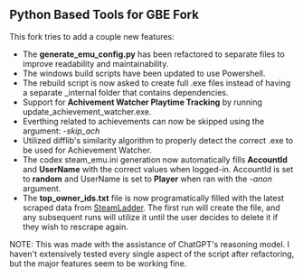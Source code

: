 ## Python Based Tools for GBE Fork
This fork tries to add a couple new features:
- The **generate_emu_config.py** has been refactored to separate files to improve readability and maintainability.
- The windows build scripts have been updated to use Powershell.
- The rebuild script is now asked to create full .exe files instead of having a separate _internal folder that contains dependencies.
- Support for **Achivement Watcher Playtime Tracking** by running update_achievement_watcher.exe.
- Everthing related to achievements can now be skipped using the argument: _-skip_ach_
- Utilized difflib's similarity algorithm to properly detect the correct .exe to be used for Achievement Watcher.
- The codex steam_emu.ini generation now automatically fills **AccountId** and **UserName** with the correct values when logged-in. AccountId is set to **random** and UserName is set to **Player** when ran with the _-anon_ argument.
- The **top_owner_ids.txt** file is now programatically filled with the latest scraped data from [SteamLadder](https://steamladder.com/ladder/games/). The first run will create the file, and any subsequent runs will utilize it until the user decides to delete it if they wish to rescrape again.

NOTE: This was made with the assistance of ChatGPT's reasoning model. I haven't extensively tested every single aspect of the script after refactoring, but the major features seem to be working fine.
